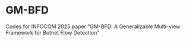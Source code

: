# GM-BFD
Codes for INFOCOM 2025 paper "GM-BFD: A Generalizable Multi-view Framework for Botnet Flow Detection"

